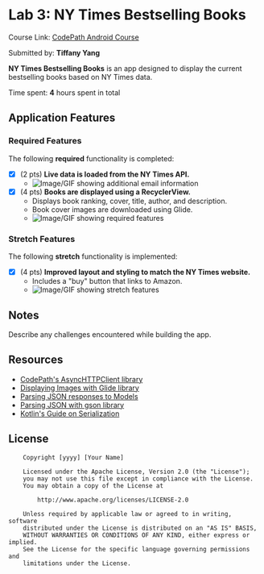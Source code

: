 # Lab 3: NY Times Bestselling Books

Course Link: [CodePath Android Course](https://courses.codepath.org/courses/and102/unit/3#!labs)

Submitted by: **Tiffany Yang** <!-- Replace 'Your Name Here' with your actual name -->

**NY Times Bestselling Books** is an app designed to display the current bestselling books based on NY Times data.

Time spent: **4** hours spent in total <!-- Replace 'X' with the number of hours you spent on this project -->

## Application Features

### Required Features

The following **required** functionality is completed:

- [x] (2 pts) **Live data is loaded from the NY Times API.**
  - ![Image/GIF showing additional email information](https://github.com/tyang1567/and102-lab3-starter/blob/main/lab3_gif1.gif) <!-- Replace this link with your actual image/GIF link -->
- [x] (4 pts) **Books are displayed using a RecyclerView.**
  - Displays book ranking, cover, title, author, and description.
  - Book cover images are downloaded using Glide.
  - ![Image/GIF showing required features](https://github.com/tyang1567/and102-lab3-starter/blob/main/lab3_gif1.gif) <!-- Replace this link with your actual image/GIF link -->

### Stretch Features

The following **stretch** functionality is implemented:

- [x] (4 pts) **Improved layout and styling to match the NY Times website.**
  - Includes a "buy" button that links to Amazon.
  - ![Image/GIF showing stretch features](https://github.com/tyang1567/and102-lab3-starter/blob/main/lab3_gif2.gif) <!-- Replace this link with your actual image/GIF link -->

## Notes

Describe any challenges encountered while building the app. <!-- Replace this with your specific challenges and experiences -->

## Resources

- [CodePath's AsyncHTTPClient library](https://guides.codepath.org/android/Using-CodePath-Async-Http-Client)
- [Displaying Images with Glide library](https://guides.codepath.org/android/Displaying-Images-with-the-Glide-Library)
- [Parsing JSON responses to Models](https://guides.codepath.org/android/converting-json-to-models)
- [Parsing JSON with gson library](https://guides.codepath.org/android/Leveraging-the-Gson-Library#parsing-the-response)
- [Kotlin's Guide on Serialization](https://kotlinlang.org/docs/serialization.html)

## License

```plaintext
    Copyright [yyyy] [Your Name]

    Licensed under the Apache License, Version 2.0 (the "License");
    you may not use this file except in compliance with the License.
    You may obtain a copy of the License at

        http://www.apache.org/licenses/LICENSE-2.0

    Unless required by applicable law or agreed to in writing, software
    distributed under the License is distributed on an "AS IS" BASIS,
    WITHOUT WARRANTIES OR CONDITIONS OF ANY KIND, either express or implied.
    See the License for the specific language governing permissions and
    limitations under the License.
